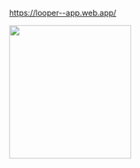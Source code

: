 https://looper--app.web.app/

<p>
    <img src="https://ibb.co/GPWJVpD" width="220" height="240" />
</p>
